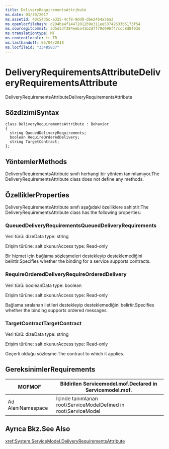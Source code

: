 ```yaml
---
title: DeliveryRequirementsAttribute
ms.date: 03/30/2017
ms.assetid: 40c5435c-a325-4cf8-9dd0-d6e24b4a56a3
ms.openlocfilehash: d294ba4f14472012b9e311ee53742633b5173f54
ms.sourcegitcommit: 3d5d33f384eeba41b2dff79d096f47ccc8d8f03d
ms.translationtype: MT
ms.contentlocale: tr-TR
ms.lasthandoff: 05/04/2018
ms.locfileid: "33485837"
---
```

# <a name="deliveryrequirementsattribute"></a><span data-ttu-id="10a46-102">DeliveryRequirementsAttribute</span><span class="sxs-lookup"><span data-stu-id="10a46-102">DeliveryRequirementsAttribute</span></span>
<span data-ttu-id="10a46-103">DeliveryRequirementsAttribute</span><span class="sxs-lookup"><span data-stu-id="10a46-103">DeliveryRequirementsAttribute</span></span>  
  
## <a name="syntax"></a><span data-ttu-id="10a46-104">Sözdizimi</span><span class="sxs-lookup"><span data-stu-id="10a46-104">Syntax</span></span>  
  
```  
class DeliveryRequirementsAttribute : Behavior  
{  
  string QueuedDeliveryRequirements;  
  boolean RequireOrderedDelivery;  
  string TargetContract;  
};  
```  
  
## <a name="methods"></a><span data-ttu-id="10a46-105">Yöntemler</span><span class="sxs-lookup"><span data-stu-id="10a46-105">Methods</span></span>  
 <span data-ttu-id="10a46-106">DeliveryRequirementsAttribute sınıfı herhangi bir yöntem tanımlamıyor.</span><span class="sxs-lookup"><span data-stu-id="10a46-106">The DeliveryRequirementsAttribute class does not define any methods.</span></span>  
  
## <a name="properties"></a><span data-ttu-id="10a46-107">Özellikler</span><span class="sxs-lookup"><span data-stu-id="10a46-107">Properties</span></span>  
 <span data-ttu-id="10a46-108">DeliveryRequirementsAttribute sınıfı aşağıdaki özelliklere sahiptir:</span><span class="sxs-lookup"><span data-stu-id="10a46-108">The DeliveryRequirementsAttribute class has the following properties:</span></span>  
  
### <a name="queueddeliveryrequirements"></a><span data-ttu-id="10a46-109">QueuedDeliveryRequirements</span><span class="sxs-lookup"><span data-stu-id="10a46-109">QueuedDeliveryRequirements</span></span>  
 <span data-ttu-id="10a46-110">Veri türü: dize</span><span class="sxs-lookup"><span data-stu-id="10a46-110">Data type: string</span></span>  
  
 <span data-ttu-id="10a46-111">Erişim türüne: salt okunur</span><span class="sxs-lookup"><span data-stu-id="10a46-111">Access type: Read-only</span></span>  
  
 <span data-ttu-id="10a46-112">Bir hizmet için bağlama sözleşmeleri destekleyip desteklemediğini belirtir.</span><span class="sxs-lookup"><span data-stu-id="10a46-112">Specifies whether the binding for a service supports contracts.</span></span>  
  
### <a name="requireordereddelivery"></a><span data-ttu-id="10a46-113">RequireOrderedDelivery</span><span class="sxs-lookup"><span data-stu-id="10a46-113">RequireOrderedDelivery</span></span>  
 <span data-ttu-id="10a46-114">Veri türü: boolean</span><span class="sxs-lookup"><span data-stu-id="10a46-114">Data type: boolean</span></span>  
  
 <span data-ttu-id="10a46-115">Erişim türüne: salt okunur</span><span class="sxs-lookup"><span data-stu-id="10a46-115">Access type: Read-only</span></span>  
  
 <span data-ttu-id="10a46-116">Bağlama sıralanan iletileri destekleyip desteklemediğini belirtir.</span><span class="sxs-lookup"><span data-stu-id="10a46-116">Specifies whether the binding supports ordered messages.</span></span>  
  
### <a name="targetcontract"></a><span data-ttu-id="10a46-117">TargetContract</span><span class="sxs-lookup"><span data-stu-id="10a46-117">TargetContract</span></span>  
 <span data-ttu-id="10a46-118">Veri türü: dize</span><span class="sxs-lookup"><span data-stu-id="10a46-118">Data type: string</span></span>  
  
 <span data-ttu-id="10a46-119">Erişim türüne: salt okunur</span><span class="sxs-lookup"><span data-stu-id="10a46-119">Access type: Read-only</span></span>  
  
 <span data-ttu-id="10a46-120">Geçerli olduğu sözleşme.</span><span class="sxs-lookup"><span data-stu-id="10a46-120">The contract to which it applies.</span></span>  
  
## <a name="requirements"></a><span data-ttu-id="10a46-121">Gereksinimler</span><span class="sxs-lookup"><span data-stu-id="10a46-121">Requirements</span></span>  
  
|<span data-ttu-id="10a46-122">MOF</span><span class="sxs-lookup"><span data-stu-id="10a46-122">MOF</span></span>|<span data-ttu-id="10a46-123">Bildirilen Servicemodel.mof.</span><span class="sxs-lookup"><span data-stu-id="10a46-123">Declared in Servicemodel.mof.</span></span>|  
|---------|-----------------------------------|  
|<span data-ttu-id="10a46-124">Ad Alanı</span><span class="sxs-lookup"><span data-stu-id="10a46-124">Namespace</span></span>|<span data-ttu-id="10a46-125">İçinde tanımlanan root\ServiceModel</span><span class="sxs-lookup"><span data-stu-id="10a46-125">Defined in root\ServiceModel</span></span>|  
  
## <a name="see-also"></a><span data-ttu-id="10a46-126">Ayrıca Bkz.</span><span class="sxs-lookup"><span data-stu-id="10a46-126">See Also</span></span>  
 <xref:System.ServiceModel.DeliveryRequirementsAttribute>
